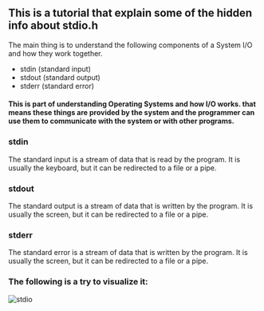 ## This is a tutorial that explain some of the hidden info about stdio.h

The main thing is to understand the following components of a System I/O and how they work together.

- stdin (standard input)
- stdout (standard output)
- stderr (standard error)

#### This is part of understanding Operating Systems and how I/O works. that means these things are provided by the system and the programmer can use them to communicate with the system or with other programs.

### stdin

The standard input is a stream of data that is read by the program. It is usually the keyboard, but it can be redirected to a file or a pipe.

### stdout

The standard output is a stream of data that is written by the program. It is usually the screen, but it can be redirected to a file or a pipe.

### stderr

The standard error is a stream of data that is written by the program. It is usually the screen, but it can be redirected to a file or a pipe.

### The following is a try to visualize it:

![stdio](https://user-images.githubusercontent.com/14032427/120112201-2b2b4a00-c17e-11eb-9b9a-9b2b2c5c9b9a.png)
